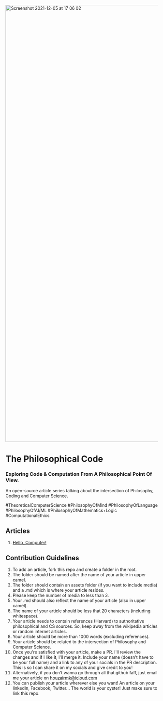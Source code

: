 <img width="1440" alt="Screenshot 2021-12-05 at 17 06 02" src="https://user-images.githubusercontent.com/88334281/144754991-948a47d4-d2d2-4a9d-a7d9-7a13ed562c63.png">


# The Philosophical Code
### Exploring Code &amp; Computation From A Philosophical Point Of View.

  An open-source article series talking about the intersection of Philosophy, Coding and Computer Science.
  
  \#TheoreticalComputerScience
  \#PhilosophyOfMind
  \#PhilosophyOfLanguage
  \#PhilosophyOfAI/ML
  \#PhilosophyOfMathematics+Logic
  \#ComputationalEthics


## Articles

1. [Hello, Computer!](/HelloComputer/HelloComputer.md)
## Contribution Guidelines

  1. To add an article, fork this repo and create a folder in the root.
  2. The folder should be named after the name of your article in upper camel.
  3. The folder should contain an assets folder (if you want to include media) and a .md which is where your article resides.
  4. Please keep the number of media to less than 3.
  5. Your .md should also reflect the name of your article (also in upper camel).
  6. The name of your article should be less that 20 characters (including whitespace).
  7. Your article needs to contain references (Harvard) to authoritative philosophical and CS sources. So, keep away from the wikipedia articles or random internet articles.
  8. Your article should be more than 1000 words (excluding references).
  9. Your article should be related to the intersection of Philosophy and Computer Science.
  10. Once you're satisfied with your article, make a PR. I'll review the changes and if I like it, I'll merge it. Include your name (doesn't have to be your full name) and a link to any of your socials in the PR description. This is so I can share it on my socials and give credit to you!
  11. Alternatively, if you don't wanna go through all that github faff, just email me your article on houzairmk@icloud.com
  12. You can publish your article wherever else you want! An article on your linkedIn, Facebook, Twitter... The world is your oyster! Just make sure to link this repo.
